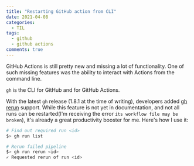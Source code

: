 ```yaml
---
title: "Restarting GitHub action from CLI"
date: 2021-04-08
categories:
  - TIL
tags:
  - github
  - github actions
comments: true
---
```


GitHub Actions is still pretty new and missing a lot of functionality. One of
such missing features was the ability to interact with Actions from the command
line.

`gh` is the CLI for GitHub and for GitHub Actions. 

With the latest `gh` release (1.8.1 at the time of writing), developers added
[gh rerun](https://github.com/cli/cli/commit/216cfb631f6d1b34e7fc0529344fa367faee59c6)
support. While this feature is not yet in documentation, and not all runs can be
restarted(I'm receiving the error `its workflow file may be broken`), it's already
a great productivity booster for me. Here's how I use it:

```bash
# Find out required run <id>
$> gh run list

# Rerun failed pipeline
$> gh run rerun <id>
✓ Requested rerun of run <id>
```
